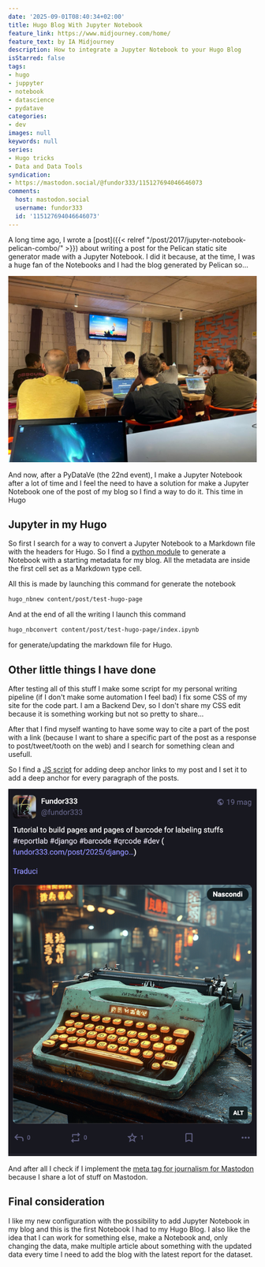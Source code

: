 ```yaml
---
date: '2025-09-01T08:40:34+02:00'
title: Hugo Blog With Jupyter Notebook
feature_link: https://www.midjourney.com/home/
feature_text: by IA Midjourney
description: How to integrate a Jupyter Notebook to your Hugo Blog
isStarred: false
tags:
- hugo
- juppyter
- notebook
- datascience
- pydatave
categories:
- dev
images: null
keywords: null
series:
- Hugo tricks
- Data and Data Tools
syndication:
- https://mastodon.social/@fundor333/115127694046646073
comments:
  host: mastodon.social
  username: fundor333
  id: '115127694046646073'
---
```


A long time ago, I wrote a [post]({{< relref "/post/2017/jupyter-notebook-pelican-combo/" >}}) about writing a post for the Pelican static site generator made with a Jupyter Notebook. I did it because, at the time, I was a huge fan of the Notebooks and I had the blog generated by Pelican so...

![pydatave.jpg](pydatave.jpg)

And now, after a PyDataVe (the 22nd event), I make a Jupyter Notebook after a lot of time and I feel the need to have a solution for make a Jupyter Notebook one of the post of my blog so I find a way to do it. This time in Hugo

## Jupyter in my Hugo

So first I search for a way to convert a Jupyter Notebook to a Markdown file with the headers for Hugo. So I find a [python module](https://github.com/soda92/hugo-nbconvert) to generate a Notebook with a starting metadata for my blog. All the metadata are inside the first cell set as a Markdown type cell.

All this is made by launching this command for generate the notebook

``` bash
hugo_nbnew content/post/test-hugo-page
```

And at the end of all the writing I launch this command

``` bash
hugo_nbconvert content/post/test-hugo-page/index.ipynb
```

for generate/updating the markdown file for Hugo.

## Other little things I have done

After testing all of this stuff I make some script for my personal writing pipeline (if I don't make some automation I feel bad) I fix some CSS of my site for the code part. I am a Backend Dev, so I don't share my CSS edit because it is something working but not so pretty to share...

After that I find myself wanting to have some way to cite a part of the post with a link (because I want to share a specific part of the post as a response to post/tweet/tooth on the web) and I search for something clean and usefull.

So I find a [JS script](https://www.bryanbraun.com/anchorjs/) for adding deep anchor links to my post and I set it to add a deep anchor for every paragraph of the posts.

![mastodon.png](mastodon.png)

And after all I check if I implement the [meta tag for journalism for Mastodon](https://blog.joinmastodon.org/2024/07/highlighting-journalism-on-mastodon/) because I share a lot of stuff on Mastodon.

## Final consideration

I like my new configuration with the possibility to add Jupyter Notebook in my blog and this is the first Notebook I had to my Hugo Blog. I also like the idea that I can work for something else, make a Notebook and, only changing the data, make multiple article about something with the updated data every time I need to add the blog with the latest report for the dataset.
